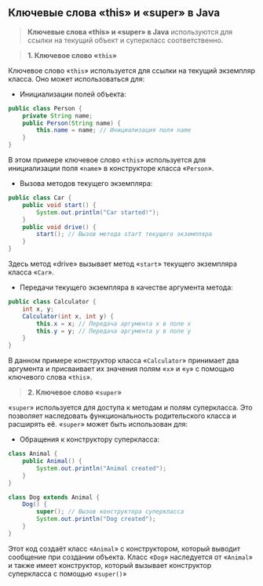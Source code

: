 ## Ключевые слова «this» и «super» в Java

> **Ключевые слова «this» и «super» в Java** используются для ссылки на текущий объект и суперкласс соответственно.

> **1. Ключевое слово «`this`»**

Ключевое слово «`this`» используется для ссылки на текущий экземпляр класса. Оно может использоваться для:

- Инициализации полей объекта:

```java
public class Person {
    private String name;
    public Person(String name) {
        this.name = name; // Инициализация поля name
    }
}
```

В этом примере ключевое слово «`this`» используется для инициализации поля «`name`» в конструкторе класса «`Person`».

- Вызова методов текущего экземпляра:

```java
public class Car {
    public void start() {
        System.out.println("Car started!");
    }
    public void drive() {
        start(); // Вызов метода start текущего экземпляра
    }
}
```

Здесь метод «drive» вызывает метод «`start`» текущего экземпляра класса «`Car`».

- Передачи текущего экземпляра в качестве аргумента метода:

```java
public class Calculator {
    int x, y;
    Calculator(int x, int y) {
        this.x = x; // Передача аргумента x в поле x
        this.y = y; // Передача аргумента y в поле y
    }
}
```

В данном примере конструктор класса «`Calculator`» принимает два аргумента и присваивает их значения полям «`x`» и «`y`» с помощью ключевого слова «`this`».

> **2. Ключевое слово «`super`»**

«`super`» используется для доступа к методам и полям суперкласса. Это позволяет наследовать функциональность родительского класса и расширять её. «`super`» может быть использован для:

- Обращения к конструктору суперкласса:

```java
class Animal {
    public Animal() {
        System.out.println("Animal created");
    }
}

class Dog extends Animal {
    Dog() {
        super(); // Вызов конструктора суперкласса
        System.out.println("Dog created");
    }
}
```

Этот код создаёт класс «`Animal`» с конструктором, который выводит сообщение при создании объекта. Класс «`Dog`» наследуется от «`Animal`» и также имеет конструктор, который вызывает конструктор суперкласса с помощью «`super()`»











